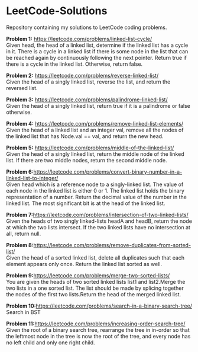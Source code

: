 # LeetCode-Solutions
Repository containing my solutions to LeetCode coding problems.

<b>Problem 1:</b> https://leetcode.com/problems/linked-list-cycle/
<br>Given head, the head of a linked list, determine if the linked list has a cycle in it.
There is a cycle in a linked list if there is some node in the list that can be reached again by continuously following the next pointer. 
Return true if there is a cycle in the linked list. Otherwise, return false.

<b>Problem 2:</b> https://leetcode.com/problems/reverse-linked-list/
<br>Given the head of a singly linked list, reverse the list, and return the reversed list.

<b>Problem 3:</b> https://leetcode.com/problems/palindrome-linked-list/
<br>Given the head of a singly linked list, return true if it is a palindrome or false otherwise.

<b>Problem 4:</b> https://leetcode.com/problems/remove-linked-list-elements/
<br>Given the head of a linked list and an integer val, remove all the nodes of the linked list that has Node.val == val, and return the new head.

<b>Problem 5:</b> https://leetcode.com/problems/middle-of-the-linked-list/
<br>Given the head of a singly linked list, return the middle node of the linked list. If there are two middle nodes, return the second middle node.

<b>Problem 6:</b>https://leetcode.com/problems/convert-binary-number-in-a-linked-list-to-integer/
<br>Given head which is a reference node to a singly-linked list. The value of each node in the linked list is either 0 or 1. The linked list holds the binary representation of a number. Return the decimal value of the number in the linked list. The most significant bit is at the head of the linked list.

<b>Problem 7:</b>https://leetcode.com/problems/intersection-of-two-linked-lists/
<br>Given the heads of two singly linked-lists headA and headB, return the node at which the two lists intersect. If the two linked lists have no intersection at all, return null.


<b>Problem 8:</b>https://leetcode.com/problems/remove-duplicates-from-sorted-list/
<br>Given the head of a sorted linked list, delete all duplicates such that each element appears only once. Return the linked list sorted as well.

<b>Problem 9:</b>https://leetcode.com/problems/merge-two-sorted-lists/
<br>You are given the heads of two sorted linked lists list1 and list2.Merge the two lists in a one sorted list. The list should be made by splicing together the nodes of the first two lists.Return the head of the merged linked list.

<b>Problem 10:</b>https://leetcode.com/problems/search-in-a-binary-search-tree/
<br>Search in BST

<b>Problem 11:</b>https://leetcode.com/problems/increasing-order-search-tree/
<br>Given the root of a binary search tree, rearrange the tree in in-order so that the leftmost node in the tree is now the root of the tree, and every node has no left child and only one right child.
